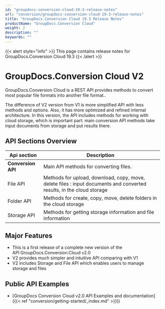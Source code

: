 ```yaml
---
id: "groupdocs-conversion-cloud-19-3-release-notes"
url: "conversion/groupdocs-conversion-cloud-19-3-release-notes"
title: "GroupDocs.Conversion Cloud 19.3 Release Notes"
productName: "GroupDocs.Conversion Cloud"
weight: 2
description: ""
keywords: ""
---
```


{{< alert style="info" >}}
This page contains release notes for GroupDocs.Conversion Cloud 19.3
{{< /alert >}}

# GroupDocs.Conversion Cloud V2 #

GroupDocs.Conversion Cloud is a REST API provides methods to convert most popular file formats into another file format..

The difference of V2 version from V1 is more simplified API with less methods and options. Also, it has more optimized and refined internal architecture. In this version, the API includes methods for working with cloud storage, which is important part: main conversion API methods take input documents from storage and put results there.

## API Sections Overview ##

|Api section|Description
|---|---
|**Conversion API**|Main API methods for converting files.
|File API|Methods for upload, download, copy, move, delete files : input documents and converted results, in the cloud storage
|Folder API|Methods for create, copy, move, delete folders in the cloud storage
|Storage API|Methods for getting storage information and file information

## Major Features ##

* This is a first release of a complete new version of the API GroupDocs.Conversion.Cloud v2.0
* V2 provides much simpler and intuitive API comparing with V1
* V2 includes Storage and File API which enables users to manage storage and files

## Public API Examples ##

* [GroupDocs Conversion Cloud v2.0 API Examples and documentation]({{< ref "conversion/getting-started/_index.md" >}}))
